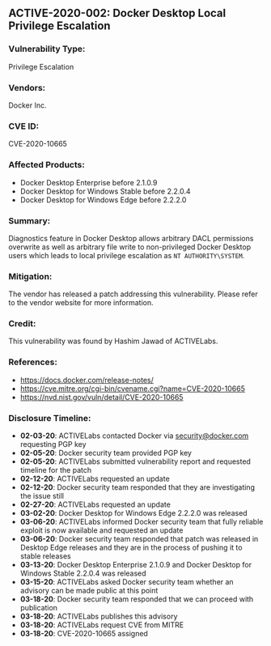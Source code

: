 ## ACTIVE-2020-002: Docker Desktop Local Privilege Escalation

### Vulnerability Type:
Privilege Escalation

### Vendors:
Docker Inc.

### CVE ID:
CVE-2020-10665

### Affected Products:
- Docker Desktop Enterprise before 2.1.0.9
- Docker Desktop for Windows Stable before 2.2.0.4
- Docker Desktop for Windows Edge before 2.2.2.0


### Summary:
Diagnostics feature in Docker Desktop allows arbitrary DACL permissions overwrite as well as arbitrary file write to non-privileged Docker Desktop users which leads to local privilege escalation as `NT AUTHORITY\SYSTEM`. 

### Mitigation:
The vendor has released a patch addressing this vulnerability. Please refer to the vendor website for more information.

### Credit:
This vulnerability was found by Hashim Jawad of ACTIVELabs.

### References:
- https://docs.docker.com/release-notes/
- https://cve.mitre.org/cgi-bin/cvename.cgi?name=CVE-2020-10665
- https://nvd.nist.gov/vuln/detail/CVE-2020-10665

### Disclosure Timeline:
- **02-03-20**: ACTIVELabs contacted Docker via security@docker.com requesting PGP key
- **02-05-20**: Docker security team provided PGP key
- **02-05-20**: ACTIVELabs submitted vulnerability report and requested timeline for the patch
- **02-12-20**: ACTIVELabs requested an update
- **02-12-20**: Docker security team responded that they are investigating the issue still
- **02-27-20**: ACTIVELabs requested an update
- **03-02-20**: Docker Desktop for Windows Edge 2.2.2.0 was released
- **03-06-20**: ACTIVELabs informed Docker security team that fully reliable exploit is now available and requested an update
- **03-06-20**: Docker security team responded that patch was released in Desktop Edge releases and they are in the process of pushing it to stable releases
- **03-13-20**: Docker Desktop Enterprise 2.1.0.9 and Docker Desktop for Windows Stable 2.2.0.4 was released
- **03-15-20**: ACTIVELabs asked Docker security team whether an advisory can be made public at this point
- **03-18-20**: Docker security team responded that we can proceed with publication
- **03-18-20**: ACTIVELabs publishes this advisory
- **03-18-20**: ACTIVELabs request CVE from MITRE
- **03-18-20**: CVE-2020-10665 assigned
